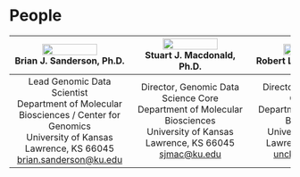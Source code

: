 # People

<img src="sanderson.jpg" width = "70%"> <br> Brian J. Sanderson, Ph.D. | <img src="macdonald.jpg" width = "70%"> <br> Stuart J. Macdonald, Ph.D. | <img src="unckless.jpg" width = "70%"> <br> Robert L. Unckless, Ph.D.
:------------------------:|:--------------------------:|:------------------------:
<span style="display: inline-block; width:200px">Lead Genomic Data Scientist <br> Department of Molecular <br> Biosciences / Center for Genomics  <br> University of Kansas <br> Lawrence, KS 66045 <br> [brian.sanderson@ku.edu](mailto:brian.sanderson@ku.edu) </span> | <span style="display: inline-block; width:200px"> Director, Genomic Data Science Core <br> Department of Molecular Biosciences <br> University of Kansas <br> Lawrence, KS 66045 <br> [sjmac@ku.edu](mailto:sjmac@ku.edu) </span> |  <span style="display: inline-block; width:200px">Director, KU Center for Genomics <br> Department of Molecular Biosciences <br> University of Kansas <br> Lawrence, KS 66045 <br> [unckless@ku.edu](mailto:unckless@ku.edu) </span>
